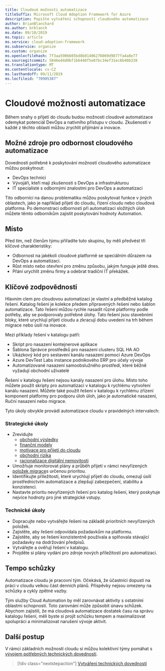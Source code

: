 ```yaml
---
title: Cloudové možnosti automatizace
titleSuffix: Microsoft Cloud Adoption Framework for Azure
description: Popište vytváření schopností cloudového automatizace
author: BrianBlanchard
ms.author: brblanch
ms.date: 09/10/2019
ms.topic: article
ms.service: cloud-adoption-framework
ms.subservice: organize
ms.custom: organize
ms.openlocfilehash: 7f3aa5906605bd8b01406276069d9877fa4a8e77
ms.sourcegitcommit: 5846ed4d0bf1b6440f5e87bc34ef31ec8b40b338
ms.translationtype: MT
ms.contentlocale: cs-CZ
ms.lasthandoff: 09/11/2019
ms.locfileid: "70905387"
---
```

# <a name="cloud-automation-capabilities"></a>Cloudové možnosti automatizace

Během snahy o přijetí do cloudu budou možnosti cloudové automatizace odemykat potenciál DevOps a nativního přístupu v cloudu. Zkušenosti v každé z těchto oblastí můžou zrychlit přijímání a inovace.

## <a name="possible-sources-for-cloud-automation-expertise"></a>Možné zdroje pro odbornost cloudového automatizace

Dovednosti potřebné k poskytování možností cloudového automatizace můžou poskytnout:

- DevOps technici
- Vývojáři, kteří mají zkušenosti s DevOps a infrastrukturou
- IT specialisté s odbornými znalostmi pro DevOps a automatizaci

Tito odborníci na danou problematiku můžou poskytovat funkce v jiných oblastech, jako je například přijetí do cloudu, řízení cloudu nebo cloudová platforma. Po demonstraci odbornosti při automatizaci složitých úloh můžete těmto odborníkům zajistit poskytování hodnoty Automation.

## <a name="mindset"></a>Místo

Před tím, než členům týmu přiřadíte tuto skupinu, by měli předvést tři klíčové charakteristiky:

- Odbornost na jakékoli cloudové platformě se speciálním důrazem na DevOps a automatizaci.
- Růst místo nebo otevření pro změnu způsobu, jakým funguje ještě dnes.
- Přání urychlit změnu firmy a odebrat tradiční IT překážek.

## <a name="key-responsibilities"></a>Klíčové zodpovědnosti

Hlavním clem pro cloudovou automatizaci je vlastní a předběžné katalog řešení. Katalog řešení je kolekce předem připravených řešení nebo šablon automatizace. Tato řešení můžou rychle nasadit různé platformy podle potřeby, aby se podporovaly potřebné úlohy. Tato řešení jsou stavebními bloky, které urychlují přijetí cloudu a zkracují dobu uvedení na trh během migrace nebo úsilí na inovace.

Mezi příklady řešení v katalogu patří:

- Skript pro nasazení kontejnerové aplikace
- Šablona Správce prostředků pro nasazení clusteru SQL HA AO
- Ukázkový kód pro sestavení kanálu nasazení pomocí Azure DevOps
- Azure DevTest Labs instance podnikového ERP pro účely vývoje
- Automatizované nasazení samoobslužného prostředí, které běžně vyžadují obchodní uživatelé

Řešení v katalogu řešení nejsou kanály nasazení pro úlohu. Místo toho můžete použít skripty pro automatizaci v katalogu k rychlému vytvoření kanálu nasazení. Můžete také použít řešení v katalogu k rychlému zřízení komponent platformy pro podporu úloh úloh, jako je automatické nasazení, Ruční nasazení nebo migrace.

Tyto úkoly obvykle provádí automatizace cloudu v pravidelných intervalech:

### <a name="strategic-tasks"></a>Strategické úkoly

- Zrevidujte
  - [obchodní výsledky](../business-strategy/business-outcomes/index.md)
  - [finanční modely](../business-strategy/financial-models.md)
  - [motivace pro přijetí do cloudu](../business-strategy/motivations-why-are-we-moving-to-the-cloud.md)
  - [obchodní rizika](../governance/policy-compliance/risk-tolerance.md)
  - [racionalizace digitální nemovitosti](../digital-estate/overview.md)
- Umožňuje monitorovat plány a průběh přijetí v rámci nevyřízených [položek migrace](../migrate/migration-considerations/assess/release-iteration-backlog.md)s určenou prioritou.
- Identifikujte příležitosti, které urychlují přijetí do cloudu, omezují úsilí prostřednictvím automatizace a zlepšují zabezpečení, stabilitu a konzistenci.
- Nastavte prioritu nevyřízených řešení pro katalog řešení, který poskytuje nejvíce hodnoty pro jiné strategické vstupy.

### <a name="technical-tasks"></a>Technické úkoly

- Dopracujte nebo vytvářejte řešení na základě prioritních nevyřízených položek.
- Zajistěte, aby řešení odpovídala požadavkům na platformu.
- Zajistěte, aby se řešení konzistentně používala a splňovala stávající požadavky na dodržování předpisů.
- Vytvářejte a ověřují řešení v katalogu.
- Projděte si plány vydání pro zdroje nových příležitostí pro automatizaci.

## <a name="meeting-cadence"></a>Tempo schůzky

Automatizace cloudu je pracovní tým. Očekává, že účastníci dopustí na práci v cloudu velkou část denních plánů. Příspěvky nejsou omezeny na schůzky a cykly zpětné vazby.

Tým služby Cloud Automation by měl zarovnávat aktivity s ostatními oblastmi schopností. Toto zarovnání může způsobit únavu schůzek. Abychom zajistili, že má cloudová automatizace dostatek času na správu katalogu řešení, měli byste si projít schůzku tempem a maximalizovat spolupráci a minimalizovat narušení vývoje aktivit.

## <a name="next-steps"></a>Další postup

V rámci základních možností cloudu si můžou kolektivní týmy pomáhat s [vývojem potřebných technických dovedností](./suggested-skills.md).

> [!div class="nextstepaction"]
> [Vytváření technických dovedností](./suggested-skills.md)
